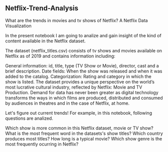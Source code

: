 ## Netflix-Trend-Analysis

What are the trends in movies and tv shows of Netflix? A Netflix Data Visualization

In the present notebook I am going to analize and gain insight of the kind of content available in the Netflix dataset.

The dataset (netflix_titles.csv) consists of tv shows and movies available on Netflix as of 2019 and contains information including:

General information: id, title, type (TV Show or Movie), director, cast and a brief description.
Date fields: When the show was released and when it was added to the catalog.
Categorization: Rating and category in which the show is listed.
The dataset provides a unique perspective on the world’s most lucrative cultural industry, reflected by Netflix: Movie and TV Production. Demand for data has never been greater as digital technology transforms the ways in which films are produced, distributed and consumed by audiences in theatres and in the case of Netflix, at home.

Let's figure out current trends! For example, in this notebook, following questions are analized.

Which show is more common in this Netflix dataset, movie or TV show?
What is the most frequent word in the datasets's show titles?
Which country produces most titles?
How long is a typical movie?
Which show genre is the most frequently ocurring in Netflix?
